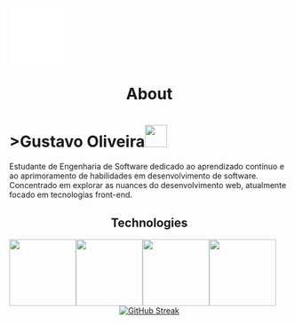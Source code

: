
 
<div style="display:flex; background-color: #f0f0f0; border-radius: 10%" align="center" >
  <img src="https://s9.gifyu.com/images/SFcdc.gif" alt="">
</div>
<div style= "display:flex; background-color: #ffffff; width:100px; height:100px;"></div>
<h1 align="center">About</h1>
<p><h1>>Gustavo Oliveira<img src="https://github.com/TheDudeThatCode/TheDudeThatCode/blob/master/Assets/Hi.gif?raw=true" style="width:40px;"></h1>
Estudante de Engenharia de Software dedicado ao aprendizado contínuo e ao aprimoramento de habilidades em desenvolvimento de software. Concentrado em explorar as nuances do desenvolvimento web, atualmente focado em tecnologias front-end.</p>

<h2 align="center">Technologies</h2> 
<div style="display:flex; padding: 0; margin: 0;" align="center">
  <img src="https://s9.gifyu.com/images/SFcdu.png"  style="width:120px; alt="html"/>
  <img src="https://s9.gifyu.com/images/SFcdl.png"  style="width:120px; alt="CSS"/>
  <img src="https://s9.gifyu.com/images/SFcdn.png"  style="width:120px; alt="JS"/>
  <img src="https://upload.wikimedia.org/wikipedia/commons/thumb/a/a7/React-icon.svg/1200px-React-icon.svg.png"  style="width:120px; alt="React.js"/>
</div>


<div align="center">
<a href="https://git.io/streak-stats"><img  src="https://github-readme-streak-stats.herokuapp.com?user=Gusstavolo&hide_border=true&mode=weekly" alt="GitHub Streak" /></a>
</div>
